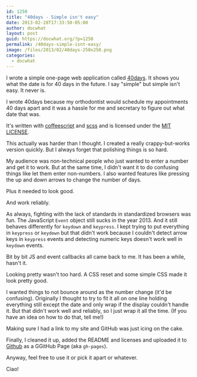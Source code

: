 ```yaml
---
id: 1250
title: "40days - Simple isn't easy"
date: 2013-02-28T17:33:50-05:00
author: docwhat
layout: post
guid: https://docwhat.org/?p=1250
permalink: /40days-simple-isnt-easy/
image: /files/2013/02/40days-250x250.png
categories:
  - docwhat
---
```

I wrote a simple one-page web application called
[40days](http://docwhat.github.com/40days/). It shows you what the date
is for 40 days in the future. I say "simple" but simple isn't
easy. It never is.

I wrote 40days because my orthodontist would schedule my appointments 40
days apart and it was a hassle for me and secretary to figure out
what date that was.

It's written with [coffeescript](http://coffeescript.org/) and
[scss](http://sass-lang.com/) and is licensed under the [MIT
LICENSE](http://opensource.org/licenses/MIT).

This actually was harder than I thought. I created a really
crappy-but-works version quickly. But I always forget that polishing
things is so hard.

My audience was non-technical people who just wanted to enter a number
and get it to work. But at the same time, I didn't want it to do
confusing things like let them enter non-numbers. I also wanted features
like pressing the up and down arrows to change the number of days.

Plus it needed to look good.

And work reliably.

As always, fighting with the lack of standards in standardized browsers
was fun. The JavaScript `Event` object still sucks in the year 2013. And
it still behaves differently for `keydown` and `keypress`. I kept trying
to put everything in `keypress` or `keydown` but that didn't work
because I couldn't detect arrow keys in `keypress` events and detecting
numeric keys doesn't work well in `keydown` events.

Bit by bit JS and event callbacks all came back to me. It has been a
while, hasn't it.

Looking pretty wasn't too hard. A CSS reset and some simple CSS made it
look pretty good.

I wanted things to not bounce around as the number change (it'd be
confusing). Originally I thought to try to fit it all on one line
holding everything still except the date and only wrap if the display
couldn't handle it. But that didn't work well and reliably, so I just
wrap it all the time. (If you have an idea on how to do that, tell me!)

Making sure I had a link to my site and GitHub was just icing on the
cake.

Finally, I cleaned it up, added the README and licenses and uploaded it
to [Github](http://github.com/docwhat) as a GGitHub Page (aka
`gh-pages`).

Anyway, feel free to use it or pick it apart or whatever.

Ciao!
